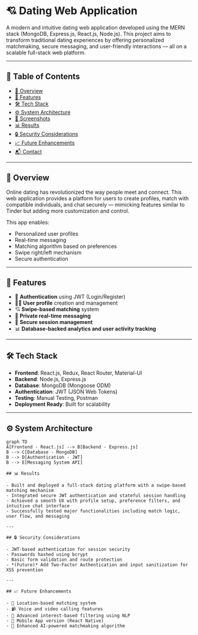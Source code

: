 # 💘 Dating Web Application

A modern and intuitive dating web application developed using the MERN stack (MongoDB, Express.js, React.js, Node.js). This project aims to transform traditional dating experiences by offering personalized matchmaking, secure messaging, and user-friendly interactions — all on a scalable full-stack web platform.

---

## 📌 Table of Contents

- [📖 Overview](#-overview)
- [🚀 Features](#-features)
- [🛠️ Tech Stack](#-tech-stack)
- [⚙️ System Architecture](#-system-architecture)
- [📸 Screenshots](#-screenshots)
- [📊 Results](#-results)
- [🔒 Security Considerations](#-security-considerations)
- [📈 Future Enhancements](#-future-enhancements)
- [📬 Contact](#-contact)

---

## 📖 Overview

Online dating has revolutionized the way people meet and connect. This web application provides a platform for users to create profiles, match with compatible individuals, and chat securely — mimicking features similar to Tinder but adding more customization and control.

This app enables:

- Personalized user profiles
- Real-time messaging
- Matching algorithm based on preferences
- Swipe right/left mechanism
- Secure authentication

---

## 🚀 Features

- 🔐 **Authentication** using JWT (Login/Register)
- 🙍‍♂️ **User profile** creation and management
- 💘 **Swipe-based matching** system
- 💬 **Private real-time messaging**
- 📄 **Secure session management**
- 📊 **Database-backed analytics and user activity tracking**

---

## 🛠️ Tech Stack

- **Frontend**: React.js, Redux, React Router, Material-UI
- **Backend**: Node.js, Express.js
- **Database**: MongoDB (Mongoose ODM)
- **Authentication**: JWT (JSON Web Tokens)
- **Testing**: Manual Testing, Postman
- **Deployment Ready**: Built for scalability

---

## ⚙️ System Architecture

```mermaid
graph TD
A[Frontend - React.js] --> B[Backend - Express.js]
B --> C[Database - MongoDB]
B --> D[Authentication - JWT]
B --> E[Messaging System API]

## 📊 Results

- Built and deployed a full-stack dating platform with a swipe-based matching mechanism  
- Integrated secure JWT authentication and stateful session handling  
- Achieved a smooth UX with profile setup, preference filters, and intuitive chat interface  
- Successfully tested major functionalities including match logic, user flow, and messaging  

---

## 🔒 Security Considerations

- JWT-based authentication for session security  
- Passwords hashed using bcrypt  
- Basic form validation and route protection  
- *(Future)* Add Two-Factor Authentication and input sanitization for XSS prevention  

---

## 📈 Future Enhancements

- 📍 Location-based matching system  
- 📹 Voice and video calling features  
- 🔎 Advanced interest-based filtering using NLP  
- 📱 Mobile App version (React Native)  
- 🧠 Enhanced AI-powered matchmaking algorithm  
